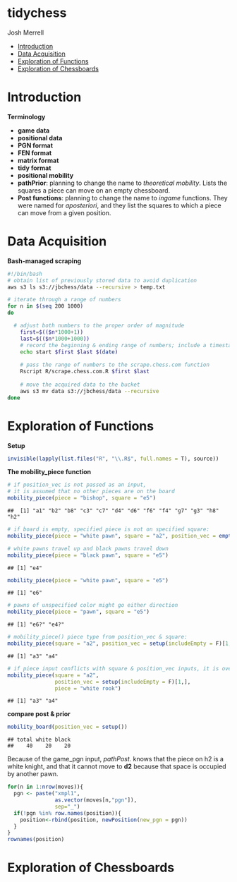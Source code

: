 tidychess
================
Josh Merrell

-   [Introduction](#introduction)
-   [Data Acquisition](#data-acquisition)
-   [Exploration of Functions](#exploration-of-functions)
-   [Exploration of Chessboards](#exploration-of-chessboards)

Introduction
============

**Terminology**

-   **game data**
-   **positional data**
-   **PGN format**
-   **FEN format**
-   **matrix format**
-   **tidy format**
-   **positional mobility**
-   **pathPrior**: planning to change the name to *theoretical mobility*. Lists the squares a piece can move on an empty chessboard.
-   **Post functions**: planning to change the name to *ingame* functions. They were named for *aposteriori*, and they list the squares to which a piece can move from a given position.

Data Acquisition
================

**Bash-managed scraping**

``` bash
#!/bin/bash
# obtain list of previously stored data to avoid duplication
aws s3 ls s3://jbchess/data --recursive > temp.txt

# iterate through a range of numbers
for n in $(seq 200 1000)
do

  # adjust both numbers to the proper order of magnitude
    first=$(($n*1000+1))
    last=$(($n*1000+1000))
    # record the beginning & ending range of numbers; include a timestamp
    echo start $first $last $(date)
    
    # pass the range of numbers to the scrape.chess.com function
    Rscript R/scrape.chess.com.R $first $last
    
    # move the acquired data to the bucket
    aws s3 mv data s3://jbchess/data --recursive
done
```

Exploration of Functions
========================

**Setup**

``` r
invisible(lapply(list.files("R", "\\.R$", full.names = T), source))
```

**The mobility\_piece function**

``` r
# if position_vec is not passed as an input, 
# it is assumed that no other pieces are on the board
mobility_piece(piece = "bishop", square = "e5")
```

    ##  [1] "a1" "b2" "b8" "c3" "c7" "d4" "d6" "f6" "f4" "g7" "g3" "h8" "h2"

``` r
# if board is empty, specified piece is not on specified square:
mobility_piece(piece = "white pawn", square = "a2", position_vec = empty())

# white pawns travel up and black pawns travel down
mobility_piece(piece = "black pawn", square = "e5")
```

    ## [1] "e4"

``` r
mobility_piece(piece = "white pawn", square = "e5")
```

    ## [1] "e6"

``` r
# pawns of unspecified color might go either direction
mobility_piece(piece = "pawn", square = "e5")
```

    ## [1] "e6?" "e4?"

``` r
# mobility_piece() piece type from position_vec & square:
mobility_piece(square = "a2", position_vec = setup(includeEmpty = F)[1,])
```

    ## [1] "a3" "a4"

``` r
# if piece input conflicts with square & position_vec inputs, it is overriden:
mobility_piece(square = "a2", 
               position_vec = setup(includeEmpty = F)[1,], 
               piece = "white rook")
```

    ## [1] "a3" "a4"

**compare post & prior**

``` r
mobility_board(position_vec = setup())
```

    ## total white black 
    ##    40    20    20

Because of the game\_pgn input, *pathPost.* knows that the piece on h2 is a white knight, and that it cannot move to **d2** because that space is occupied by another pawn.

``` r
for(n in 1:nrow(moves)){
  pgn <- paste("xmpl1",
               as.vector(moves[n,"pgn"]),
               sep="_")
  if(!pgn %in% row.names(position)){
    position<-rbind(position, newPosition(new_pgn = pgn))
  }
}
rownames(position)
```

Exploration of Chessboards
==========================
